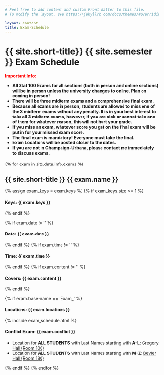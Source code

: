 ```yaml
---
# Feel free to add content and custom Front Matter to this file.
# To modify the layout, see https://jekyllrb.com/docs/themes/#overriding-theme-defaults

layout: content
title: Exam-Schedule
---
```




<h1>{{ site.short-title}} {{ site.semester }} Exam Schedule</h1>
<h4><b style="color:red;">Important Info:</b>
<ul>
    <li>All Stat 100 Exams for all sections (both in person and online sections) will be in person unless the university changes to online. Plan on coming in person!</li>
    <li>There will be three midterm exams and a comprehensive final exam.</li>
    <li>Because all exams are in person, students are allowed to miss one of the 3 midterm exams without any penalty. It is in your best interest to take all 3 midterm exams, however, if you are sick or cannot take one of them for whatever reason, this will not hurt your grade.</li>
    <li>If you miss an exam, whatever score you get on the final exam will be put in for your missed exam score.</li>
    <li>The final exam is mandatory! Everyone must take the final.</li>
    <li>Exam Locations will be posted closer to the dates.</li>
    <li>If you are not in Champaign-Urbana, please contact me immediately to discuss exams.</li>
</ul>
</h4>

{% for exam in site.data.info.exams %}
<h2>{{ site.short-title }} {{ exam.name }}</h2>
{% assign exam_keys = exam.keys %}
{% if exam_keys.size >= 1 %}
<h4><b>Keys:</b> {{ exam.keys }}</h4>
{% endif %}

{% if exam.date != '' %}
<h4><b>Date:</b> {{ exam.date }}</h4>
{% endif %}
{% if exam.time != '' %}
<h4><b>Time: </b>{{ exam.time }}</h4>
{% endif %}
{% if exam.content != '' %}
<h4><b>Covers: </b>{{ exam.content }}</h4>
{% endif %}

<!-- Insert Exam number (e.g. 'Exam1') -->
{% if exam.base-name == 'Exam_' %}
<h4><b>Locations: </b> {{ exam.locations }}</h4>
{% include exam_schedule.html %}
<h4><b>Conflict Exam: {{ exam.conflict }}</b></h4>
<ul>
<li>Location for <b>ALL STUDENTS</b> with Last Names starting with <b>A-L</b>: <a href="http://ada.fs.illinois.edu/0043.html" target="_blank">Gregory Hall (Room 100)</a><br></li>
<li>Location for <b>ALL STUDENTS</b> with Last Names starting with <b>M-Z</b>: <a href="http://ada.fs.illinois.edu/0158.html" target="_blank">Bevier Hall (Room 180)</a><br></li>
</ul>
{% endif %}
{% endfor %}

<!-- <h2>Final Exam</h2>
<ul>
<li>
 I use the final exam time assigned to our class by the university.<br>
</li>
<li>
See <b><a href="{{ site.data.info.uiucfinals }}" target="\_blank">Official University Final Exams Schedules and Policies</a></b>.<br>
</li> 
<li>
The final cumulative for Chapters 1-24 <b>(ALL chapters in notebook)</b><br>
</li>
</ul>

{% include final-schedule.html %}-->


